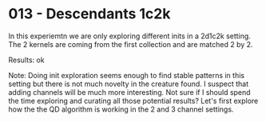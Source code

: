 # 013 - Descendants 1c2k

In this experiemtn we are only exploring different inits in a 2d1c2k setting.
The 2 kernels are coming from the first collection and are matched 2 by 2.

Results: ok

Note:
Doing init exploration seems enough to find stable patterns in this setting but there is not much novelty in the creature found.
I suspect that adding channels will be much more interesting.
Not sure if I should spend the time exploring and curating all those potential results? Let's first explore how the the QD algorithm is working in the 2 and 3 channel settings.